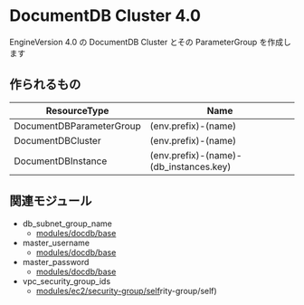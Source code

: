 # DocumentDB Cluster 4.0

EngineVersion 4.0 の DocumentDB Cluster とその ParameterGroup を作成します


## 作られるもの

| ResourceType              | Name                                    |
|----                       |----                                     |
| DocumentDBParameterGroup  | (env.prefix)-(name)                     |
| DocumentDBCluster         | (env.prefix)-(name)                     |
| DocumentDBInstance        | (env.prefix)-(name)-(db_instances.key)  |


## 関連モジュール

- db_subnet_group_name
  - [modules/docdb/base](../base)
- master_username
  - [modules/docdb/base](../base)
- master_password
  - [modules/docdb/base](../base)
- vpc_security_group_ids
  - [modules/ec2/security-group/self](../../ec2/security-group/self)rity-group/self)
